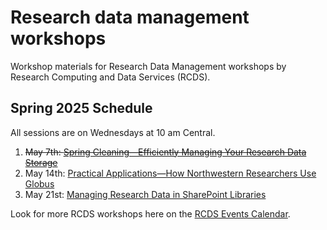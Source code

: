 # Research data management workshops
Workshop materials for Research Data Management workshops by Research Computing and Data Services (RCDS).

## Spring 2025 Schedule
All sessions are on Wednesdays at 10 am Central.
1. ~~May 7th: [Spring Cleaning—Efficiently Managing Your Research Data Storage](https://planitpurple.northwestern.edu/event/626617)~~
2. May 14th: [Practical Applications—How Northwestern Researchers Use Globus](https://planitpurple.northwestern.edu/event/626618)
3. May 21st: [Managing Research Data in SharePoint Libraries](https://planitpurple.northwestern.edu/event/626619)

Look for more RCDS workshops here on the [RCDS Events Calendar](https://planitpurple.northwestern.edu/calendar/4661).
